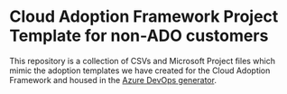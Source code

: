 # Cloud Adoption Framework Project Template for non-ADO customers

This repository is a collection of CSVs and Microsoft Project files which mimic the adoption templates we have created for the Cloud Adoption Framework and housed in the [Azure DevOps generator](https://azuredevopsdemogenerator.azurewebsites.net/). 


